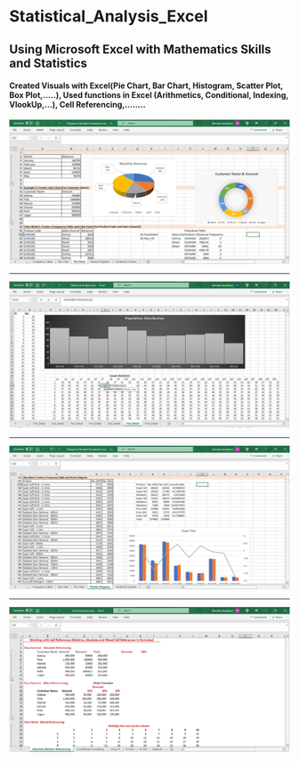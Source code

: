 # Statistical_Analysis_Excel

## Using Microsoft Excel with Mathematics Skills and Statistics

#### Created Visuals with Excel(Pie Chart, Bar Chart, Histogram, Scatter Plot, Box Plot,.....), Used functions in Excel (Arithmetics, Conditional, Indexing, VlookUp,...), Cell Referencing,........

![My Image](asset/CategoricalVisuals.png)

<hr>

![My Image](asset/StatisticAnalysis.png)

<hr>

![My Image](asset/CategoricalVisuals2.png)

<hr>

![My Image](asset/CellReference.png)

<br>
<br>
<br>
